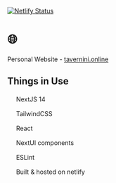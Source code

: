 [![Netlify Status](https://api.netlify.com/api/v1/badges/fcce7287-6005-4167-9386-623b9e74ffa0/deploy-status)](https://app.netlify.com/sites/ftave/deploys)

# :globe_with_meridians:
Personal Website - [tavernini.online](https://tavernini.online)

## Things in Use
<img height="16" width="16" src="https://cdn.simpleicons.org/nextdotjs/white"/> NextJS 14 

<img height="16" width="16" src="https://cdn.simpleicons.org/tailwindcss"/> TailwindCSS 

<img height="16" width="16" src="https://cdn.simpleicons.org/react"/> React 

<img height="16" width="16" src="https://cdn.simpleicons.org/nextui/white"/> NextUI components 

<img height="16" width="16" src="https://cdn.simpleicons.org/eslint"/> ESLint

<img height="16" width="16" src="https://cdn.simpleicons.org/netlify"/> Built & hosted on netlify 